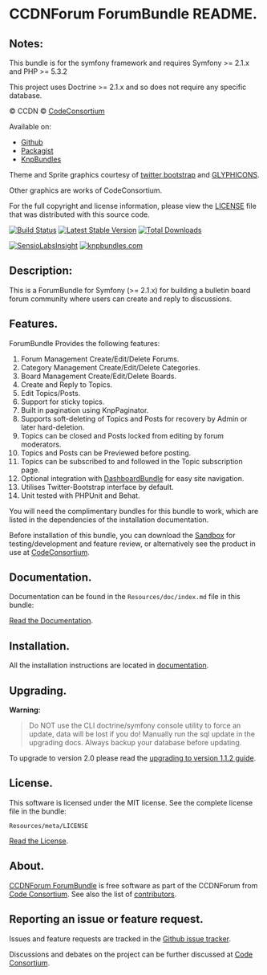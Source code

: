 CCDNForum ForumBundle README.
=============================


## Notes: 

This bundle is for the symfony framework and requires Symfony >= 2.1.x and PHP >= 5.3.2
  
This project uses Doctrine >= 2.1.x and so does not require any specific database.
  

&copy; CCDN &copy; [CodeConsortium](http://www.codeconsortium.com/)

Available on:
* [Github](http://www.github.com/codeconsortium/CCDNForumForumBundle)
* [Packagist](https://packagist.org/packages/codeconsortium/ccdn-forum-bundle)
* [KnpBundles](http://knpbundles.com/codeconsortium/CCDNForumForumBundle)

Theme and Sprite graphics courtesy of [twitter bootstrap](http://twitter.github.com/bootstrap/index.html) and [GLYPHICONS](http://glyphicons.com/).

Other graphics are works of CodeConsortium.

For the full copyright and license information, please view the [LICENSE](http://github.com/codeconsortium/CCDNForumForumBundle/blob/master/Resources/meta/LICENSE) file that was distributed with this source code.

[![Build Status](https://secure.travis-ci.org/codeconsortium/CCDNForumForumBundle.png)](https://travis-ci.org/codeconsortium/CCDNForumForumBundle) [![Latest Stable Version](https://poser.pugx.org/codeconsortium/ccdn-forum-bundle/v/stable.png)](https://packagist.org/packages/codeconsortium/ccdn-forum-bundle) [![Total Downloads](https://poser.pugx.org/codeconsortium/ccdn-forum-bundle/downloads.png)](https://packagist.org/packages/codeconsortium/ccdn-forum-bundle)

[![SensioLabsInsight](https://insight.sensiolabs.com/projects/5ad1db2a-0342-4716-8d29-0c056f784c79/big.png)](https://insight.sensiolabs.com/projects/5ad1db2a-0342-4716-8d29-0c056f784c79)
[![knpbundles.com](http://knpbundles.com/codeconsortium/CCDNForumForumBundle/badge-short)](http://knpbundles.com/codeconsortium/CCDNForumForumBundle) 

## Description:

This is a ForumBundle for Symfony (>= 2.1.x) for building a bulletin board forum community where users can create and reply to discussions.

## Features.

ForumBundle Provides the following features:

1. Forum Management Create/Edit/Delete Forums.
2. Category Management Create/Edit/Delete Categories.
3. Board Management Create/Edit/Delete Boards.
4. Create and Reply to Topics.
5. Edit Topics/Posts.
6. Support for sticky topics.
7. Built in pagination using KnpPaginator.
8. Supports soft-deleting of Topics and Posts for recovery by Admin or later hard-deletion.
9. Topics can be closed and Posts locked from editing by forum moderators.
10. Topics and Posts can be Previewed before posting.
11. Topics can be subscribed to and followed in the Topic subscription page.
12. Optional integration with [DashboardBundle](http://github.com/codeconsortium/CCDNComponentDashboardBundle) for easy site navigation.
13. Utilises Twitter-Bootstrap interface by default.
14. Unit tested with PHPUnit and Behat.

You will need the complimentary bundles for this bundle to work, which are listed in the dependencies of the installation documentation.

Before installation of this bundle, you can download the [Sandbox](https://github.com/codeconsortium/CCDNSandBox) for testing/development and feature review, or alternatively see the product in use at [CodeConsortium](http://www.codeconsortium.com).

## Documentation.

Documentation can be found in the `Resources/doc/index.md` file in this bundle:

[Read the Documentation](http://github.com/codeconsortium/CCDNForumForumBundle/blob/master/Resources/doc/index.md).

## Installation.

All the installation instructions are located in [documentation](http://github.com/codeconsortium/CCDNForumForumBundle/blob/master/Resources/doc/install.md).

## Upgrading.

**Warning:**

> Do NOT use the CLI doctrine/symfony console utility to force an update, data will be lost if you do!
> Manually run the sql update in the upgrading docs. Always backup your database before updating.

To upgrade to version 2.0 please read the [upgrading to version 1.1.2 guide](http://github.com/codeconsortium/CCDNForumForumBundle/blob/2.0.x/Resources/doc/upgrading_to_2_0.md).

## License.

This software is licensed under the MIT license. See the complete license file in the bundle:

	Resources/meta/LICENSE

[Read the License](http://github.com/codeconsortium/CCDNForumForumBundle/blob/master/Resources/meta/LICENSE).

## About.

[CCDNForum ForumBundle](http://github.com/codeconsortium/CCDNForumForumBundle) is free software as part of the CCDNForum from [Code Consortium](http://www.codeconsortium.com). 
See also the list of [contributors](http://github.com/codeconsortium/CCDNForumForumBundle/contributors).

## Reporting an issue or feature request.

Issues and feature requests are tracked in the [Github issue tracker](http://github.com/codeconsortium/CCDNForumForumBundle/issues).

Discussions and debates on the project can be further discussed at [Code Consortium](http://www.codeconsortium.com).
